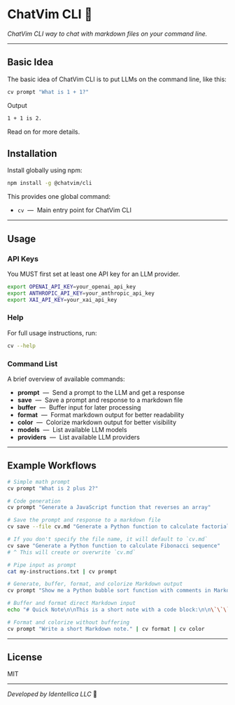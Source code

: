 # ChatVim CLI 🦫

_ChatVim CLI way to chat with markdown files on your command line._

---

## Basic Idea

The basic idea of ChatVim CLI is to put LLMs on the command line, like this:

```sh
cv prompt "What is 1 + 1?"
```

Output

```sh
1 + 1 is 2.
```

Read on for more details.

## Installation

Install globally using npm:

```sh
npm install -g @chatvim/cli
```

This provides one global command:

- `cv` &nbsp;—&nbsp; Main entry point for ChatVim CLI

---

## Usage

### API Keys

You MUST first set at least one API key for an LLM provider.

```sh
export OPENAI_API_KEY=your_openai_api_key
export ANTHROPIC_API_KEY=your_anthropic_api_key
export XAI_API_KEY=your_xai_api_key
```

### Help

For full usage instructions, run:

```sh
cv --help
```

### Command List

A brief overview of available commands:

- **prompt** &nbsp;—&nbsp; Send a prompt to the LLM and get a response
- **save** &nbsp;—&nbsp; Save a prompt and response to a markdown file
- **buffer** &nbsp;—&nbsp; Buffer input for later processing
- **format** &nbsp;—&nbsp; Format markdown output for better readability
- **color** &nbsp;—&nbsp; Colorize markdown output for better visibility
- **models** &nbsp;—&nbsp; List available LLM models
- **providers** &nbsp;—&nbsp; List available LLM providers

---

## Example Workflows

```sh
# Simple math prompt
cv prompt "What is 2 plus 2?"

# Code generation
cv prompt "Generate a JavaScript function that reverses an array"

# Save the prompt and response to a markdown file
cv save --file cv.md "Generate a Python function to calculate factorial"

# If you don't specify the file name, it will default to `cv.md`
cv save "Generate a Python function to calculate Fibonacci sequence"
# ^ This will create or overwrite `cv.md`

# Pipe input as prompt
cat my-instructions.txt | cv prompt

# Generate, buffer, format, and colorize Markdown output
cv prompt "Show me a Python bubble sort function with comments in Markdown." | cv buffer | cv format | cv color

# Buffer and format direct Markdown input
echo "# Quick Note\n\nThis is a short note with a code block:\n\n\`\`\`bash\necho 'Hello, World!'\n\`\`\`" | cv buffer | cv format

# Format and colorize without buffering
cv prompt "Write a short Markdown note." | cv format | cv color
```

---

## License

MIT

---

_Developed by Identellica LLC_ 🦫
